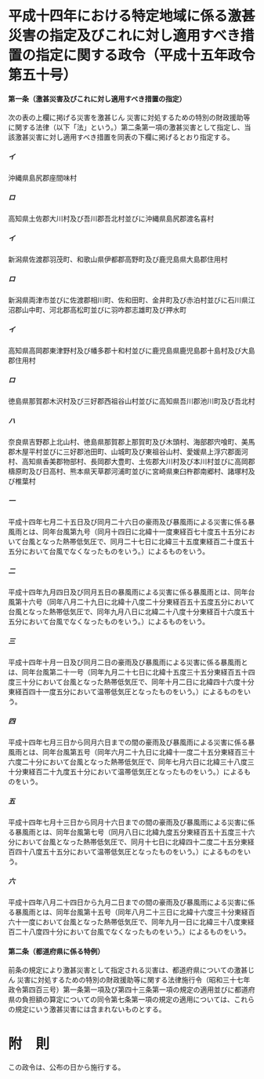 # 平成十四年における特定地域に係る激甚災害の指定及びこれに対し適用すべき措置の指定に関する政令（平成十五年政令第五十号）
#### 第一条（激甚災害及びこれに対し適用すべき措置の指定）
次の表の上欄に掲げる災害を激甚じん
災害に対処するための特別の財政援助等に関する法律（以下「法」という。）第二条第一項の激甚災害として指定し、当該激甚災害に対し適用すべき措置を同表の下欄に掲げるとおり指定する。
##### イ
沖縄県島尻郡座間味村
##### ロ
高知県土佐郡大川村及び吾川郡吾北村並びに沖縄県島尻郡渡名喜村
##### イ
新潟県佐渡郡羽茂町、和歌山県伊都郡高野町及び鹿児島県大島郡住用村
##### ロ
新潟県両津市並びに佐渡郡相川町、佐和田町、金井町及び赤泊村並びに石川県江沼郡山中町、河北郡高松町並びに羽咋郡志雄町及び押水町
##### イ
高知県高岡郡東津野村及び幡多郡十和村並びに鹿児島県鹿児島郡十島村及び大島郡住用村
##### ロ
徳島県那賀郡木沢村及び三好郡西祖谷山村並びに高知県吾川郡池川町及び吾北村
##### ハ
奈良県吉野郡上北山村、徳島県那賀郡上那賀町及び木頭村、海部郡宍喰町、美馬郡木屋平村並びに三好郡池田町、山城町及び東祖谷山村、愛媛県上浮穴郡面河村、高知県香美郡物部村、長岡郡大豊町、土佐郡大川村及び本川村並びに高岡郡檮原町及び日高村、熊本県天草郡河浦町並びに宮崎県東臼杵郡南郷村、諸塚村及び椎葉村
##### 一
平成十四年七月二十五日及び同月二十六日の豪雨及び暴風雨による災害に係る暴風雨とは、同年台風第九号（同月十四日に北緯十一度東経百七十度五十五分において台風となった熱帯低気圧で、同月二十七日に北緯三十五度東経百二十度五十五分において台風でなくなったものをいう。）によるものをいう。
##### 二
平成十四年九月四日及び同月五日の暴風雨による災害に係る暴風雨とは、同年台風第十六号（同年八月二十九日に北緯十八度二十分東経百五十五度五分において台風となった熱帯低気圧で、同年九月八日に北緯二十八度十分東経百十六度五十五分において台風でなくなったものをいう。）によるものをいう。
##### 三
平成十四年十月一日及び同月二日の豪雨及び暴風雨による災害に係る暴風雨とは、同年台風第二十一号（同年九月二十七日に北緯十五度三十五分東経百五十四度三十分において台風となった熱帯低気圧で、同年十月二日に北緯四十六度十分東経百四十一度五分において温帯低気圧となったものをいう。）によるものをいう。
##### 四
平成十四年七月三日から同月六日までの間の豪雨及び暴風雨による災害に係る暴風雨とは、同年台風第五号（同年六月二十九日に北緯十一度二十五分東経百三十六度二十分において台風となった熱帯低気圧で、同年七月六日に北緯三十八度三十分東経百二十九度五十分において温帯低気圧となったものをいう。）によるものをいう。
##### 五
平成十四年七月十三日から同月十六日までの間の豪雨及び暴風雨による災害に係る暴風雨とは、同年台風第七号（同月八日に北緯九度五分東経百五十五度三十六分において台風となった熱帯低気圧で、同月十七日に北緯四十二度二十五分東経百四十八度五十五分において温帯低気圧となったものをいう。）によるものをいう。
##### 六
平成十四年八月二十四日から九月二日までの間の豪雨及び暴風雨による災害に係る暴風雨とは、同年台風第十五号（同年八月二十三日に北緯十六度三十分東経百六十一度において台風となった熱帯低気圧で、同年九月一日に北緯三十八度東経百二十八度四十分において台風でなくなったものをいう。）によるものをいう。
#### 第二条（都道府県に係る特例）
前条の規定により激甚災害として指定される災害は、都道府県についての激甚じん
災害に対処するための特別の財政援助等に関する法律施行令（昭和三十七年政令第四百三号）第一条第一項及び第四十三条第一項の規定の適用並びに都道府県の負担額の算定についての同令第七条第一項の規定の適用については、これらの規定にいう激甚災害には含まれないものとする。
# 附　則
この政令は、公布の日から施行する。
